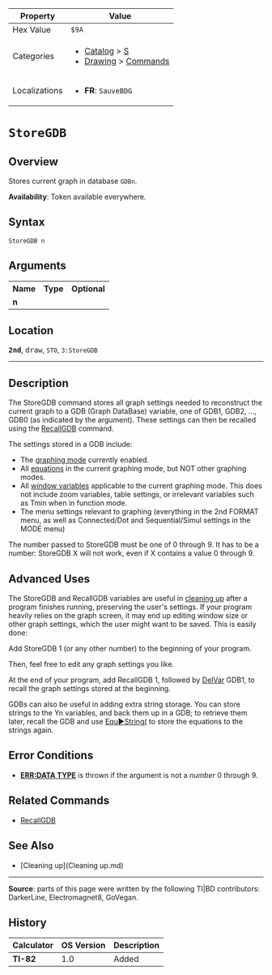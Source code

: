 | Property      | Value |
|---------------|-------|
| Hex Value     | `$9A`|
| Categories    | <ul><li>[Catalog](<../categories/Catalog.md>) > [S](<../categories/Catalog.md#S>)</li><li>[Drawing](<../categories/Drawing.md>) > [Commands](<../categories/Drawing.md#Commands>)</li></ul> |
| Localizations | <ul><li><b>FR</b>: `SauveBDG `</li></ul> |

# `StoreGDB `

## Overview
Stores current graph in database `GDBn`.


<b>Availability</b>: Token available everywhere.

## Syntax
`StoreGDB n`

## Arguments
<table>
<tr><th>Name</th><th>Type</th><th>Optional</th></tr>

<tr><td><b>n</b></td><td></td><td></td></tr>

</table>

## Location
<tt><kbd><b>2nd</b></kbd></tt>, <kbd>draw</kbd>, `STO`, `3:StoreGDB`
<hr>

## Description

The StoreGDB command stores all graph settings needed to reconstruct the current graph to a GDB (Graph DataBase) variable, one of GDB1, GDB2, …, GDB0 (as indicated by the argument). These settings can then be recalled using the [RecallGDB](RecallGDB.md) command.

The settings stored in a GDB include:

*   The [graphing mode](graphing-mode) currently enabled.
*   All [equations](system-variables#equation) in the current graphing mode, but NOT other graphing modes.
*   All [window variables](system-variables#window) applicable to the current graphing mode. This does not include zoom variables, table settings, or irrelevant variables such as Tmin when in function mode.
*   The menu settings relevant to graphing (everything in the 2nd FORMAT menu, as well as Connected/Dot and Sequential/Simul settings in the MODE menu)

The number passed to StoreGDB must be one of 0 through 9. It has to be a number: StoreGDB X will not work, even if X contains a value 0 through 9.

## Advanced Uses

The StoreGDB and RecallGDB variables are useful in [cleaning up](cleanup#toc1) after a program finishes running, preserving the user's settings. If your program heavily relies on the graph screen, it may end up editing window size or other graph settings, which the user might want to be saved. This is easily done:

Add StoreGDB 1 (or any other number) to the beginning of your program.

Then, feel free to edit any graph settings you like.

At the end of your program, add RecallGDB 1, followed by [DelVar](DelVar.md) GDB1, to recall the graph settings stored at the beginning.

GDBs can also be useful in adding extra string storage. You can store strings to the Yn variables, and back them up in a GDB; to retrieve them later, recall the GDB and use [Equ►String(](equ-string) to store the equations to the strings again.

## Error Conditions

*   **[ERR:DATA TYPE](errors#datatype)** is thrown if the argument is not a _number_ 0 through 9.

## Related Commands

*   [RecallGDB](RecallGDB.md)

## See Also

*   [Cleaning up](Cleaning up.md)

* * *

**Source**: parts of this page were written by the following TI|BD contributors: DarkerLine, Electromagnet8, GoVegan.

## History
| Calculator | OS Version | Description |
|------------|------------|-------------|
| <b>TI-82</b> | 1.0 | Added |


